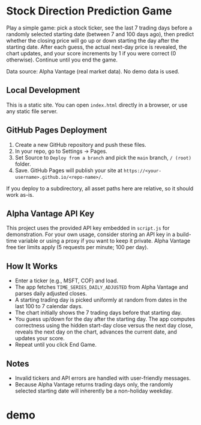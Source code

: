 # Stock Direction Prediction Game

Play a simple game: pick a stock ticker, see the last 7 trading days before a randomly selected starting date (between 7 and 100 days ago), then predict whether the closing price will go up or down starting the day after the starting date. After each guess, the actual next-day price is revealed, the chart updates, and your score increments by 1 if you were correct (0 otherwise). Continue until you end the game.

Data source: Alpha Vantage (real market data). No demo data is used.

## Local Development

This is a static site. You can open `index.html` directly in a browser, or use any static file server.

## GitHub Pages Deployment

1. Create a new GitHub repository and push these files.
2. In your repo, go to Settings → Pages.
3. Set Source to `Deploy from a branch` and pick the `main` branch, `/ (root)` folder.
4. Save. GitHub Pages will publish your site at `https://<your-username>.github.io/<repo-name>/`.

If you deploy to a subdirectory, all asset paths here are relative, so it should work as-is.

## Alpha Vantage API Key

This project uses the provided API key embedded in `script.js` for demonstration. For your own usage, consider storing an API key in a build-time variable or using a proxy if you want to keep it private. Alpha Vantage free tier limits apply (5 requests per minute; 100 per day).

## How It Works

- Enter a ticker (e.g., MSFT, COF) and load.
- The app fetches `TIME_SERIES_DAILY_ADJUSTED` from Alpha Vantage and parses daily adjusted closes.
- A starting trading day is picked uniformly at random from dates in the last 100 to 7 calendar days.
- The chart initially shows the 7 trading days before that starting day.
- You guess up/down for the day after the starting day. The app computes correctness using the hidden start-day close versus the next day close, reveals the next day on the chart, advances the current date, and updates your score.
- Repeat until you click End Game.

## Notes

- Invalid tickers and API errors are handled with user-friendly messages.
- Because Alpha Vantage returns trading days only, the randomly selected starting date will inherently be a non-holiday weekday.

# demo